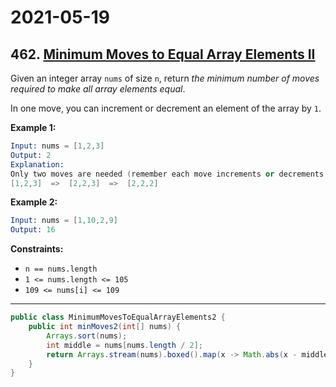 # 2021-05-19

## 462. [Minimum Moves to Equal Array Elements II](https://leetcode.com/problems/minimum-moves-to-equal-array-elements-ii/)

Given an integer array `nums` of size `n`, return *the minimum number of moves required to make all array elements equal*.

In one move, you can increment or decrement an element of the array by `1`.

**Example 1:**

```s
Input: nums = [1,2,3]
Output: 2
Explanation:
Only two moves are needed (remember each move increments or decrements one element):
[1,2,3]  =>  [2,2,3]  =>  [2,2,2]
```

**Example 2:**

```s
Input: nums = [1,10,2,9]
Output: 16
```

**Constraints:**

- `n == nums.length`
- `1 <= nums.length <= 105`
- `109 <= nums[i] <= 109`

---

```java
public class MinimumMovesToEqualArrayElements2 {
    public int minMoves2(int[] nums) {
        Arrays.sort(nums);
        int middle = nums[nums.length / 2];
        return Arrays.stream(nums).boxed().map(x -> Math.abs(x - middle)).reduce(0, (x, y) -> x + y);
    }
}
```
